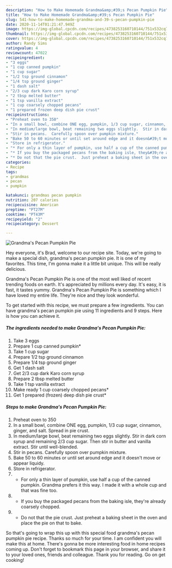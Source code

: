 ```yaml
---
description: "How to Make Homemade Grandma&amp;#39;s Pecan Pumpkin Pie"
title: "How to Make Homemade Grandma&amp;#39;s Pecan Pumpkin Pie"
slug: 541-how-to-make-homemade-grandma-and-39-s-pecan-pumpkin-pie
date: 2020-11-14T01:21:47.949Z
image: https://img-global.cpcdn.com/recipes/4738253160710144/751x532cq70/grandmas-pecan-pumpkin-pie-recipe-main-photo.jpg
thumbnail: https://img-global.cpcdn.com/recipes/4738253160710144/751x532cq70/grandmas-pecan-pumpkin-pie-recipe-main-photo.jpg
cover: https://img-global.cpcdn.com/recipes/4738253160710144/751x532cq70/grandmas-pecan-pumpkin-pie-recipe-main-photo.jpg
author: Randy Sims
ratingvalue: 4
reviewcount: 47022
recipeingredient:
- "3 eggs"
- "1 cup canned pumpkin"
- "1 cup sugar"
- "1/2 tsp ground cinnamon"
- "1/4 tsp ground ginger"
- "1 dash salt"
- "2/3 cup dark Karo corn syrup"
- "2 tbsp melted butter"
- "1 tsp vanilla extract"
- "1 cup coarsely chopped pecans"
- "1 prepared frozen deep dish pie crust"
recipeinstructions:
- "Preheat oven to 350"
- "In a small bowl, combine ONE egg, pumpkin, 1/3 cup sugar, cinnamon, ginger, and salt. Spread in pie crust."
- "In medium/large bowl, beat remaining two eggs slightly.  Stir in dark corn syrup and remaining 2/3 cup sugar. Then stir in butter and vanilla extract.  Stir until well-blended."
- "Stir in pecans.  Carefully spoon over pumpkin mixture."
- "Bake 50 to 60 minutes or until set around edge and it doesn&#39;t move or appear liquidy."
- "Store in refrigerator."
- "* For only a thin layer of pumpkin, use half a cup of the canned pumpkin. Grandma prefers it this way. I made it with a whole cup and that was fine too."
- "* If you buy the packaged pecans from the baking isle, they&#39;re already coarsely chopped."
- "* Do not that the pie crust.  Just preheat a baking sheet in the oven and place the pie on that to bake."
categories:
- Recipe
tags:
- grandmas
- pecan
- pumpkin

katakunci: grandmas pecan pumpkin 
nutrition: 207 calories
recipecuisine: American
preptime: "PT27M"
cooktime: "PT43M"
recipeyield: "2"
recipecategory: Dessert

---
```



![Grandma&#39;s Pecan Pumpkin Pie](https://img-global.cpcdn.com/recipes/4738253160710144/751x532cq70/grandmas-pecan-pumpkin-pie-recipe-main-photo.jpg)

Hey everyone, it's Brad, welcome to our recipe site. Today, we're going to make a special dish, grandma&#39;s pecan pumpkin pie. It is one of my favorites. This time, I'm gonna make it a little bit unique. This will be really delicious.

Grandma&#39;s Pecan Pumpkin Pie is one of the most well liked of recent trending foods on earth. It's appreciated by millions every day. It's easy, it is fast, it tastes yummy. Grandma&#39;s Pecan Pumpkin Pie is something which I have loved my entire life. They're nice and they look wonderful.




To get started with this recipe, we must prepare a few ingredients. You can have grandma&#39;s pecan pumpkin pie using 11 ingredients and 9 steps. Here is how you can achieve it.

<!--inarticleads1-->

##### The ingredients needed to make Grandma&#39;s Pecan Pumpkin Pie:

1. Take 3 eggs
1. Prepare 1 cup canned pumpkin*
1. Take 1 cup sugar
1. Prepare 1/2 tsp ground cinnamon
1. Prepare 1/4 tsp ground ginger
1. Get 1 dash salt
1. Get 2/3 cup dark Karo corn syrup
1. Prepare 2 tbsp melted butter
1. Take 1 tsp vanilla extract
1. Make ready 1 cup coarsely chopped pecans*
1. Get 1 prepared (frozen) deep dish pie crust*




<!--inarticleads2-->

##### Steps to make Grandma&#39;s Pecan Pumpkin Pie:

1. Preheat oven to 350
1. In a small bowl, combine ONE egg, pumpkin, 1/3 cup sugar, cinnamon, ginger, and salt. Spread in pie crust.
1. In medium/large bowl, beat remaining two eggs slightly.  Stir in dark corn syrup and remaining 2/3 cup sugar. Then stir in butter and vanilla extract.  Stir until well-blended.
1. Stir in pecans.  Carefully spoon over pumpkin mixture.
1. Bake 50 to 60 minutes or until set around edge and it doesn&#39;t move or appear liquidy.
1. Store in refrigerator.
1. * For only a thin layer of pumpkin, use half a cup of the canned pumpkin. Grandma prefers it this way. I made it with a whole cup and that was fine too.
1. * If you buy the packaged pecans from the baking isle, they&#39;re already coarsely chopped.
1. * Do not that the pie crust.  Just preheat a baking sheet in the oven and place the pie on that to bake.




So that's going to wrap this up with this special food grandma&#39;s pecan pumpkin pie recipe. Thanks so much for your time. I am confident you will make this at home. There's gonna be more interesting food in home recipes coming up. Don't forget to bookmark this page in your browser, and share it to your loved ones, friends and colleague. Thank you for reading. Go on get cooking!
